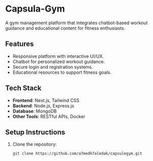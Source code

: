 # Capsula-Gym

A gym management platform that integrates chatbot-based workout guidance and educational content for fitness enthusiasts.

## Features
- Responsive platform with interactive UI/UX.
- Chatbot for personalized workout guidance.
- Secure login and registration systems.
- Educational resources to support fitness goals.

## Tech Stack
- **Frontend**: Next.js, Tailwind CSS
- **Backend**: Node.js, Express.js
- **Database**: MongoDB
- **Other Tools**: RESTful APIs, Docker

## Setup Instructions
1. Clone the repository:
   ```bash
   git clone https://github.com/a7medk7aledak/capsulegym.git
